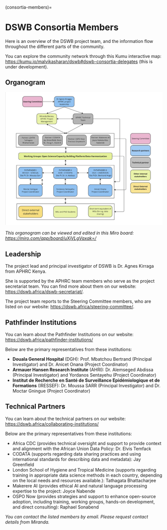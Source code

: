 (consortia-members)=
# DSWB Consortia Members

Here is an overview of the DSWB project team, and the information flow throughout the different parts of the community.

You can explore the community network through this Kumu interactive map: https://kumu.io/malvikasharan/dswb#dswb-consortia-delegates (this is under development).

## Organogram

![DSWB team structure](../assets/images/organogram.png)

*This organogram can be viewed and edited in this Miro board: https://miro.com/app/board/uXjVLgVaxak=/*

## Leadership

The project lead and principal investigator of DSWB is Dr. Agnes Kirraga from APHRC Kenya.

She is supported by the APHRC team members who serve as the project secretariat team.
You can find more about them on our website: https://dswb.africa/dswb-secretariat/.

The project team reports to the Steering Committee members, who are listed on our website: https://dswb.africa/steering-committee/.

## Pathfinder Institutions

You can learn about the Pathfinder Institutions on our website: https://dswb.africa/pathfinder-institutions/

Below are the primary representatives from these institutions:

- **Douala General Hospital** (DGH): Prof. Mbatchou Bertrand (Principal Investigator) and Dr. Anicet Onana (Project Coordinator)
- **Armauer Hansen Research Institute** (AHRI): Dr. Alemseged Abdissa (Principal Investigator) and Yordanos Sentayehu (Project Coordinator)
- **Institut de Recherche en Santé de Surveillance Epidémiologique et de Formations** (IRESSEF): Dr. Moussa SARR (Principal Investigator) and Dr. Moctar Gningue (Project Coordinator)

## Technical Partners

You can learn about the technical partners on our website: https://dswb.africa/collaborating-institutions/

Below are the primary representatives from these institutions:

- Africa CDC (provides technical oversight and support to provide context and alignment with the African Union Data Policy: Dr. Elvis Temfack
- CODATA (supports regarding data sharing practices and using international standards for describing data and metadata): Jay Greenfield
- London School of Hygiene and Tropical Medicine (supports regarding training in appropriate data science methods in each country, depending on the local needs and resources available.): Tathagata Bhattacharjee
- Makerere AI (provides ethical AI and natural language processing expertise to the project: Joyce Nabende
- OSPO Now (provides strategies and support to enhance open-source adoption, including training, working groups, hands-on development, and direct consulting): Raphael Sonabend

_You can contact the listed members by email. Please request contact details from Miranda._
